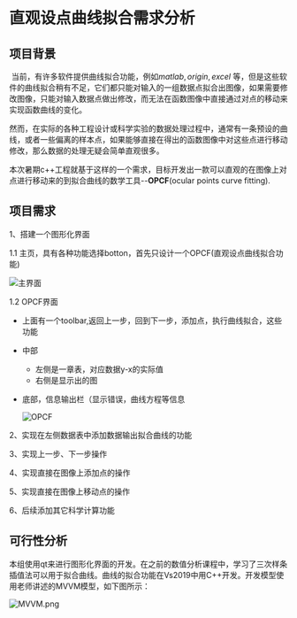 # 直观设点曲线拟合需求分析

## 项目背景

​		当前，有许多软件提供曲线拟合功能，例如$matlab,origin,excel$ 等，但是这些软件的曲线拟合稍有不足，它们都只能对输入的一组数据点拟合出图像，如果需要修改图像，只能对输入数据点做出修改，而无法在函数图像中直接通过对点的移动来实现函数曲线的变化。

​		然而，在实际的各种工程设计或科学实验的数据处理过程中，通常有一条预设的曲线，或者一些偏离的样本点，如果能够直接在得出的函数图像中对这些点进行移动修改，那么数据的处理无疑会简单直观很多。

​		本次暑期c++工程就基于这样的一个需求，目标开发出一款可以直观的在图像上对点进行移动来的到拟合曲线的数学工具--**OPCF**(ocular points curve fitting).​

## 项目需求

1、搭建一个图形化界面

1.1 主页，具有各种功能选择botton，首先只设计一个OPCF(直观设点曲线拟合功能)

![主界面](https://github.com/zhou317/Experiment/blob/master/demand_analysis/img/主界面.png)



1.2 OPCF界面

* 上面有一个toolbar,返回上一步，回到下一步，添加点，执行曲线拟合，这些功能

* 中部

  * 左侧是一章表，对应数据y-x的实际值
  * 右侧是显示出的图

* 底部，信息输出栏（显示错误，曲线方程等信息

  ![OPCF](https://github.com/zhou317/Experiment/blob/master/demand_analysis/img/OPCF.png)

2、实现在左侧数据表中添加数据输出拟合曲线的功能

3、实现上一步、下一步操作

4、实现直接在图像上添加点的操作

5、实现直接在图像上移动点的操作

6、后续添加其它科学计算功能

## 可行性分析

​		本组使用qt来进行图形化界面的开发。在之前的数值分析课程中，学习了三次样条插值法可以用于拟合曲线。曲线的拟合功能在Vs2019中用C++开发。开发模型使用老师讲述的MVVM模型，如下图所示：

![MVVM.png](https://github.com/zhou317/Experiment/blob/master/demand_analysis/img/MVVM.png)
